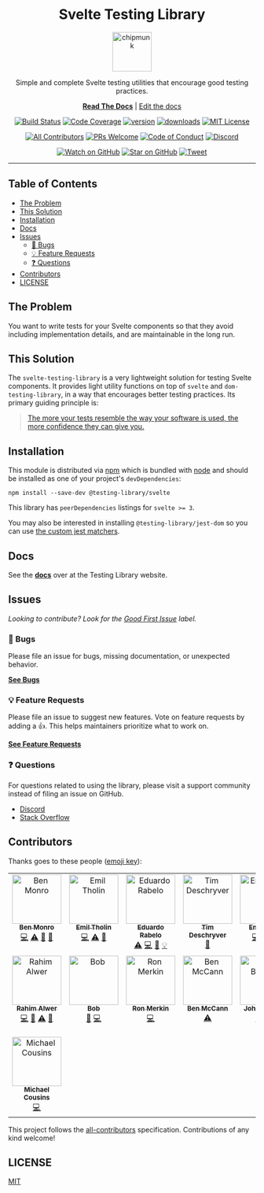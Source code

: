 <div align="center">
<h1>Svelte Testing Library</h1>

<a href="https://www.emojione.com/emoji/1f410">
  <img
    height="80"
    width="80"
    alt="chipmunk"
    src="https://raw.githubusercontent.com/testing-library/svelte-testing-library/main/other/chipmunk.png"
  />
</a>

<p>Simple and complete Svelte testing utilities that encourage good testing practices.</p>

[**Read The Docs**](https://testing-library.com/docs/svelte-testing-library/intro) |
[Edit the docs](https://github.com/alexkrolick/testing-library-docs)

<!-- prettier-ignore-start -->
[![Build Status][build-badge]][build]
[![Code Coverage][coverage-badge]][coverage]
[![version][version-badge]][package] [![downloads][downloads-badge]][npmtrends]
[![MIT License][license-badge]][license]

[![All Contributors](https://img.shields.io/badge/all_contributors-8-orange.svg?style=flat-square)](#contributors-)
[![PRs Welcome][prs-badge]][prs] [![Code of Conduct][coc-badge]][coc]
[![Discord][discord-badge]][discord]

[![Watch on GitHub][github-watch-badge]][github-watch]
[![Star on GitHub][github-star-badge]][github-star]
[![Tweet][twitter-badge]][twitter]
<!-- prettier-ignore-end -->
</div>

<hr />

## Table of Contents

<!-- START doctoc generated TOC please keep comment here to allow auto update -->
<!-- DON'T EDIT THIS SECTION, INSTEAD RE-RUN doctoc TO UPDATE -->

- [The Problem](#the-problem)
- [This Solution](#this-solution)
- [Installation](#installation)
- [Docs](#docs)
- [Issues](#issues)
  - [🐛 Bugs](#-bugs)
  - [💡 Feature Requests](#-feature-requests)
  - [❓ Questions](#-questions)
- [Contributors](#contributors)
- [LICENSE](#license)

<!-- END doctoc generated TOC please keep comment here to allow auto update -->

## The Problem

You want to write tests for your Svelte components so that they avoid including implementation
details, and are maintainable in the long run.

## This Solution

The `svelte-testing-library` is a very lightweight solution for testing Svelte
components. It provides light utility functions on top of `svelte` and
`dom-testing-library`, in a way that encourages better testing practices. Its
primary guiding principle is:

> [The more your tests resemble the way your software is used, the more
> confidence they can give you.][guiding-principle]

## Installation

This module is distributed via [npm][npm] which is bundled with [node][node] and
should be installed as one of your project's `devDependencies`:

```
npm install --save-dev @testing-library/svelte
```

This library has `peerDependencies` listings for `svelte >= 3`.

You may also be interested in installing `@testing-library/jest-dom` so you can use
[the custom jest matchers](https://github.com/testing-library/jest-dom).

## Docs

See the [**docs**](https://testing-library.com/docs/svelte-testing-library/intro) over at the Testing Library website.

## Issues

_Looking to contribute? Look for the [Good First Issue][good-first-issue]
label._

### 🐛 Bugs

Please file an issue for bugs, missing documentation, or unexpected behavior.

[**See Bugs**][bugs]

### 💡 Feature Requests

Please file an issue to suggest new features. Vote on feature requests by adding
a 👍. This helps maintainers prioritize what to work on.

[**See Feature Requests**][requests]

### ❓ Questions

For questions related to using the library, please visit a support community
instead of filing an issue on GitHub.

- [Discord][discord]
- [Stack Overflow][stackoverflow]

## Contributors

Thanks goes to these people ([emoji key][emojis]):

<!-- ALL-CONTRIBUTORS-LIST:START - Do not remove or modify this section -->
<!-- prettier-ignore-start -->
<!-- markdownlint-disable -->
<table>
  <tbody>
    <tr>
      <td align="center" valign="top" width="14.28%"><a href="https://github.com/benmonro"><img src="https://avatars3.githubusercontent.com/u/399236?v=4?s=100" width="100px;" alt="Ben Monro"/><br /><sub><b>Ben Monro</b></sub></a><br /><a href="https://github.com/testing-library/svelte-testing-library/commits?author=benmonro" title="Code">💻</a> <a href="https://github.com/testing-library/svelte-testing-library/commits?author=benmonro" title="Tests">⚠️</a> <a href="#ideas-benmonro" title="Ideas, Planning, & Feedback">🤔</a> <a href="https://github.com/testing-library/svelte-testing-library/commits?author=benmonro" title="Documentation">📖</a></td>
      <td align="center" valign="top" width="14.28%"><a href="https://twitter.com/EmilTholin"><img src="https://avatars0.githubusercontent.com/u/11573167?v=4?s=100" width="100px;" alt="Emil Tholin"/><br /><sub><b>Emil Tholin</b></sub></a><br /><a href="https://github.com/testing-library/svelte-testing-library/commits?author=EmilTholin" title="Code">💻</a> <a href="https://github.com/testing-library/svelte-testing-library/commits?author=EmilTholin" title="Tests">⚠️</a> <a href="#ideas-EmilTholin" title="Ideas, Planning, & Feedback">🤔</a></td>
      <td align="center" valign="top" width="14.28%"><a href="https://medium.com/@oieduardorabelo"><img src="https://avatars1.githubusercontent.com/u/829902?v=4?s=100" width="100px;" alt="Eduardo Rabelo"/><br /><sub><b>Eduardo Rabelo</b></sub></a><br /><a href="https://github.com/testing-library/svelte-testing-library/commits?author=oieduardorabelo" title="Tests">⚠️</a> <a href="https://github.com/testing-library/svelte-testing-library/commits?author=oieduardorabelo" title="Code">💻</a> <a href="https://github.com/testing-library/svelte-testing-library/commits?author=oieduardorabelo" title="Documentation">📖</a> <a href="#example-oieduardorabelo" title="Examples">💡</a></td>
      <td align="center" valign="top" width="14.28%"><a href="http://timdeschryver.dev"><img src="https://avatars1.githubusercontent.com/u/28659384?v=4?s=100" width="100px;" alt="Tim Deschryver"/><br /><sub><b>Tim Deschryver</b></sub></a><br /><a href="https://github.com/testing-library/svelte-testing-library/commits?author=timdeschryver" title="Documentation">📖</a></td>
      <td align="center" valign="top" width="14.28%"><a href="http://www.ematipico.com"><img src="https://avatars3.githubusercontent.com/u/602478?v=4?s=100" width="100px;" alt="Emanuele"/><br /><sub><b>Emanuele</b></sub></a><br /><a href="https://github.com/testing-library/svelte-testing-library/commits?author=ematipico" title="Code">💻</a> <a href="https://github.com/testing-library/svelte-testing-library/commits?author=ematipico" title="Tests">⚠️</a> <a href="https://github.com/testing-library/svelte-testing-library/commits?author=ematipico" title="Documentation">📖</a></td>
      <td align="center" valign="top" width="14.28%"><a href="https://github.com/pngwn"><img src="https://avatars1.githubusercontent.com/u/12937446?v=4?s=100" width="100px;" alt="pngwn"/><br /><sub><b>pngwn</b></sub></a><br /><a href="https://github.com/testing-library/svelte-testing-library/commits?author=pngwn" title="Code">💻</a> <a href="https://github.com/testing-library/svelte-testing-library/commits?author=pngwn" title="Tests">⚠️</a></td>
      <td align="center" valign="top" width="14.28%"><a href="https://twitter.com/sebsilbermann"><img src="https://avatars3.githubusercontent.com/u/12292047?v=4?s=100" width="100px;" alt="Sebastian Silbermann"/><br /><sub><b>Sebastian Silbermann</b></sub></a><br /><a href="https://github.com/testing-library/svelte-testing-library/commits?author=eps1lon" title="Code">💻</a></td>
    </tr>
    <tr>
      <td align="center" valign="top" width="14.28%"><a href="https://github.com/mihar-22"><img src="https://avatars3.githubusercontent.com/u/14304599?s=460&v=4?s=100" width="100px;" alt="Rahim Alwer"/><br /><sub><b>Rahim Alwer</b></sub></a><br /><a href="https://github.com/testing-library/svelte-testing-library/commits?author=mihar-22" title="Code">💻</a> <a href="https://github.com/testing-library/svelte-testing-library/commits?author=mihar-22" title="Documentation">📖</a> <a href="https://github.com/testing-library/svelte-testing-library/commits?author=mihar-22" title="Tests">⚠️</a> <a href="https://github.com/testing-library/svelte-testing-library/pulls?q=is%3Apr+reviewed-by%3Amihar-22" title="Reviewed Pull Requests">👀</a></td>
      <td align="center" valign="top" width="14.28%"><a href="https://github.com/MirrorBytes"><img src="https://avatars3.githubusercontent.com/u/22119469?v=4?s=100" width="100px;" alt="Bob"/><br /><sub><b>Bob</b></sub></a><br /><a href="https://github.com/testing-library/svelte-testing-library/issues?q=author%3AMirrorBytes" title="Bug reports">🐛</a> <a href="https://github.com/testing-library/svelte-testing-library/commits?author=MirrorBytes" title="Code">💻</a></td>
      <td align="center" valign="top" width="14.28%"><a href="https://github.com/ronmerkin"><img src="https://avatars.githubusercontent.com/u/17492527?v=4?s=100" width="100px;" alt="Ron Merkin"/><br /><sub><b>Ron Merkin</b></sub></a><br /><a href="https://github.com/testing-library/svelte-testing-library/commits?author=ronmerkin" title="Code">💻</a></td>
      <td align="center" valign="top" width="14.28%"><a href="http://www.benmccann.com"><img src="https://avatars.githubusercontent.com/u/322311?v=4?s=100" width="100px;" alt="Ben McCann"/><br /><sub><b>Ben McCann</b></sub></a><br /><a href="https://github.com/testing-library/svelte-testing-library/commits?author=benmccann" title="Tests">⚠️</a></td>
      <td align="center" valign="top" width="14.28%"><a href="https://johnbowser.dev/"><img src="https://avatars.githubusercontent.com/u/66637570?v=4?s=100" width="100px;" alt="John Bowser"/><br /><sub><b>John Bowser</b></sub></a><br /><a href="https://github.com/testing-library/svelte-testing-library/commits?author=jgbowser" title="Code">💻</a> <a href="https://github.com/testing-library/svelte-testing-library/commits?author=jgbowser" title="Tests">⚠️</a></td>
      <td align="center" valign="top" width="14.28%"><a href="https://github.com/ysitbon"><img src="https://avatars.githubusercontent.com/u/1370679?v=4?s=100" width="100px;" alt="Yoann"/><br /><sub><b>Yoann</b></sub></a><br /><a href="https://github.com/testing-library/svelte-testing-library/commits?author=ysitbon" title="Code">💻</a></td>
      <td align="center" valign="top" width="14.28%"><a href="https://techblog.babyl.ca/"><img src="https://avatars.githubusercontent.com/u/19954?v=4?s=100" width="100px;" alt="Yanick Champoux"/><br /><sub><b>Yanick Champoux</b></sub></a><br /><a href="https://github.com/testing-library/svelte-testing-library/commits?author=yanick" title="Code">💻</a></td>
    </tr>
    <tr>
      <td align="center" valign="top" width="14.28%"><a href="https://michael.cousins.io/"><img src="https://avatars.githubusercontent.com/u/2963448?v=4?s=100" width="100px;" alt="Michael Cousins"/><br /><sub><b>Michael Cousins</b></sub></a><br /><a href="https://github.com/testing-library/svelte-testing-library/commits?author=mcous" title="Code">💻</a></td>
    </tr>
  </tbody>
</table>

<!-- markdownlint-restore -->
<!-- prettier-ignore-end -->

<!-- ALL-CONTRIBUTORS-LIST:END -->

This project follows the [all-contributors][all-contributors] specification.
Contributions of any kind welcome!

## LICENSE

[MIT](LICENSE)

<!-- prettier-ignore-start -->

[npm]: https://www.npmjs.com/
[node]: https://nodejs.org
[build-badge]: https://img.shields.io/github/actions/workflow/status/testing-library/svelte-testing-library/release.yml?style=flat-square
[build]: https://github.com/testing-library/svelte-testing-library/actions
[coverage-badge]: https://img.shields.io/codecov/c/github/testing-library/svelte-testing-library.svg?style=flat-square
[coverage]: https://codecov.io/github/testing-library/svelte-testing-library
[version-badge]: https://img.shields.io/npm/v/@testing-library/svelte.svg?style=flat-square
[package]: https://www.npmjs.com/package/@testing-library/svelte
[downloads-badge]: https://img.shields.io/npm/dm/@testing-library/svelte.svg?style=flat-square
[npmtrends]: http://www.npmtrends.com/@testing-library/svelte
[discord-badge]: https://img.shields.io/discord/723559267868737556.svg?color=7389D8&labelColor=6A7EC2&logo=discord&logoColor=ffffff&style=flat-square
[discord]: https://discord.gg/testing-library
[license-badge]: https://img.shields.io/github/license/testing-library/svelte-testing-library?color=b&style=flat-square
[license]: https://github.com/testing-library/svelte-testing-library/blob/main/LICENSE
[prs-badge]: https://img.shields.io/badge/PRs-welcome-brightgreen.svg?style=flat-square
[prs]: http://makeapullrequest.com
[donate-badge]: https://img.shields.io/badge/$-support-green.svg?style=flat-square
[coc-badge]: https://img.shields.io/badge/code%20of-conduct-ff69b4.svg?style=flat-square
[coc]: https://github.com/testing-library/svelte-testing-library/blob/main/CODE_OF_CONDUCT.md
[github-watch-badge]: https://img.shields.io/github/watchers/testing-library/svelte-testing-library.svg?style=social
[github-watch]: https://github.com/testing-library/svelte-testing-library/watchers
[github-star-badge]: https://img.shields.io/github/stars/testing-library/svelte-testing-library.svg?style=social
[github-star]: https://github.com/testing-library/svelte-testing-library/stargazers
[twitter]: https://twitter.com/intent/tweet?text=Check%20out%20svelte-testing-library%20by%20%40@TestingLib%20https%3A%2F%2Fgithub.com%2Ftesting-library%2Fsvelte-testing-library%20%F0%9F%91%8D
[twitter-badge]: https://img.shields.io/twitter/url/https/github.com/testing-library/svelte-testing-library.svg?style=social
[emojis]: https://github.com/all-contributors/all-contributors#emoji-key
[all-contributors]: https://github.com/all-contributors/all-contributors
[set-immediate]: https://developer.mozilla.org/en-US/docs/Web/API/Window/setImmediate
[guiding-principle]: https://twitter.com/kentcdodds/status/977018512689455106
[bugs]: https://github.com/testing-library/svelte-testing-library/issues?q=is%3Aissue+is%3Aopen+label%3Abug+sort%3Acreated-desc
[requests]: https://github.com/testing-library/svelte-testing-library/issues?q=is%3Aissue+sort%3Areactions-%2B1-desc+label%3Aenhancement+is%3Aopen
[good-first-issue]: https://github.com/testing-library/svelte-testing-library/issues?utf8=✓&q=is%3Aissue+is%3Aopen+sort%3Areactions-%2B1-desc+label%3A"good+first+issue"+
[stackoverflow]: https://stackoverflow.com/questions/tagged/svelte-testing-library

<!-- prettier-ignore-end -->
